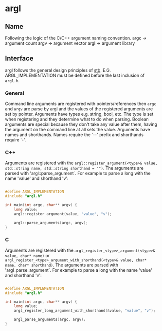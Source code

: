 # argl

## Name
Following the logic of the C/C++ argument naming convention.
argc -> argument count
argv -> argument vector
argl -> argument library

## Interface
argl follows the general design principles of [stb](https://github.com/nothings/stb/blob/master/docs/stb_howto.txt). E.G. ARGL_IMPLEMENTATION must be defined before the last inclusion of `argl.h`.

### General
Command line arguments are registered with pointers/references then `argc` and `argv` are parse by argl and the values of the registered arguments are set by pointer. Arguments have types e.g. string, bool, etc. The type is set when registering and they determine what to do when parsing. Boolean arguments are special because they don't take any value after them, having the argument on the command line at all sets the value. Arguments have names and shorthands. Names require the '--' prefix and shorthands require '-'.

### C++
Arguments are registered with the `argl::register_argument(<type>& value, std::string name, std::string shorthand = "")`. The arguments are parsed with 'argl::parse_argument`. For example to parse a long with the name 'value' and shorthand 'v':
```cpp

#define ARGL_IMPLEMENTATION
#include "argl.h"

int main(int argc, char** argv) {
    long value;
    argl::register_argument(value, "value", "v");

    argl::parse_arguments(argc, argv);
}
```

### C
Arguments are registered with the `argl_register_<type>_argument(<type>& value, char* name)` or `argl_register_<type>_argument_with_shorthand(<type>& value, char* name, char* shorthand)`. The arguments are parsed with 'argl_parse_argument`. For example to parse a long with the name 'value' and shorthand 'v':
```c

#define ARGL_IMPLEMENTATION
#include "argl.h"

int main(int argc, char** argv) {
    long value;
    argl_register_long_argument_with_shorthand(&value, "value", "v");

    argl_parse_arguments(argc, argv);
}
```
